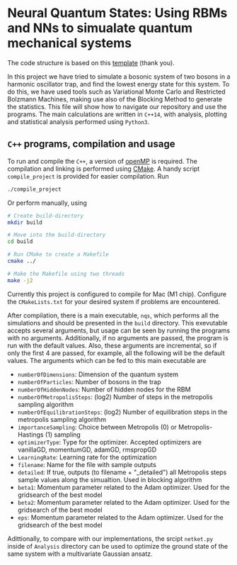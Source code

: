 # Neural Quantum States: Using RBMs and NNs to simualate quantum mechanical systems
The code structure is based on this [template](https://github.com/mortele/variational-monte-carlo-fys4411) (thank you).

In this project we have tried to simulate a bosonic system of two bosons in a harmonic oscillator trap, and find the lowest energy state for this system. To do this, we have used tools such as Variational Monte Carlo and Restricted Bolzmann Machines, making use also of the Blocking Method to generate the statistics. This file will show how to navigate our repository and use the programs. The main calculations are written in ``C++14``, with analysis, plotting and statistical analysis performed using ``Python3``.

## ``C++`` programs, compilation and usage
To run and compile the ``C++``, a version of [openMP](https://www.openmp.org/) is required. The compilation and linking is performed using [CMake](https://cmake.org/). A handy script ``compile_project`` is provided for easier compilation. Run

```bash
./compile_project
```
Or perform manually, using 
```bash
# Create build-directory
mkdir build

# Move into the build-directory
cd build

# Run CMake to create a Makefile
cmake ../

# Make the Makefile using two threads
make -j2
```
Currently this project is configured to compile for Mac (M1 chip). Configure the ``CMakeLists.txt`` for your desired system if problems are encountered.

After compilation, there is a main executable, `nqs`, which performs all the simulations and should be presented in the ``build`` directory.
This exevutable accepts several arguments, but usage can be seen by running the programs with no arguments. Additionally, if no arguments are passed, the program is run with the default values. Also, these arguments are incremental, so if only the first 4 are passed, for example, all the following will be the default values. The arguments which can be fed to this main executable are

- ``numberOfDimensions``: Dimension of the quantum system
- ``numberOfParticles``: Number of bosons in the trap
- ``numberOfHiddenNodes``: Number of hidden nodes for the RBM
- ``numberOfMetropolisSteps``: (log2) Number of steps in the metropolis sampling algorithm
- ``numberOfEquilibrationSteps``: (log2) Number of equilibration steps in the metropolis sampling algorithm 
- ``importanceSampling``: Choice between Metropolis (0) or Metropolis-Hastings (1) sampling
- ``optimizerType``: Type for the optimizer. Accepted optimizers are vanillaGD, momentumGD, adamGD, rmspropGD
- ``LearningRate``: Learning rate for the optimization
- ``filename``: Name for the file with sample outputs
- ``detailed``: If true, outputs (to filename + "_detailed") all Metropolis steps sample values along the simualtion. Used in blocking algorithm
- ``beta1``: Momentum parameter related to the Adam optimizer. Used for the gridsearch of the best model
- ``beta2``: Momentum parameter related to the Adam optimizer. Used for the gridsearch of the best model
- ``eps``: Momentum parameter related to the Adam optimizer. Used for the gridsearch of the best model

Adittionally, to compare with our implementations, the srcipt `netket.py` inside of `Analysis` directory can be used to optimize the ground state of the same system with a multivariate Gaussian ansatz.